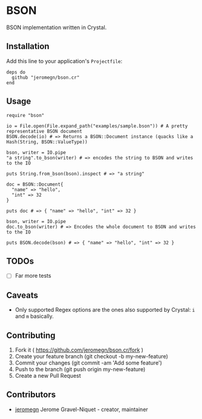 # BSON

BSON implementation written in Crystal.

## Installation

Add this line to your application's `Projectfile`:

```crystal
deps do
  github "jeromegn/bson.cr"
end
```

## Usage

```crystal
require "bson"

io = File.open(File.expand_path("examples/sample.bson")) # A pretty representative BSON document
BSON.decode(io) # => Returns a BSON::Document instance (quacks like a Hash(String, BSON::ValueType))

bson, writer = IO.pipe
"a string".to_bson(writer) # => encodes the string to BSON and writes to the IO

puts String.from_bson(bson).inspect # => "a string"

doc = BSON::Document{
  "name" => "hello",
  "int" => 32
}

puts doc # => { "name" => "hello", "int" => 32 }

bson, writer = IO.pipe
doc.to_bson(writer) # => Encodes the whole document to BSON and writes to the IO

puts BSON.decode(bson) # => { "name" => "hello", "int" => 32 }
```

## TODOs

- [ ] Far more tests

## Caveats

- Only supported Regex options are the ones also supported by Crystal: `i` and `m` basically.

## Contributing

1. Fork it ( https://github.com/jeromegn/bson.cr/fork )
2. Create your feature branch (git checkout -b my-new-feature)
3. Commit your changes (git commit -am 'Add some feature')
4. Push to the branch (git push origin my-new-feature)
5. Create a new Pull Request

## Contributors

- [jeromegn](https://github.com/jeromegn) Jerome Gravel-Niquet - creator, maintainer
